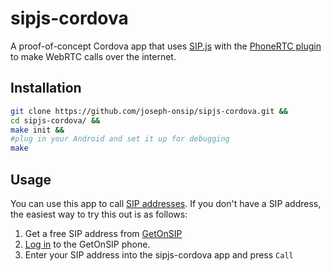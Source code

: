 sipjs-cordova
=============

A proof-of-concept Cordova app that uses [SIP.js](http://sipjs.com/) with the [PhoneRTC plugin](https://github.com/alongubkin/phonertc) to make WebRTC calls over the internet.

Installation
-

```bash
git clone https://github.com/joseph-onsip/sipjs-cordova.git &&
cd sipjs-cordova/ &&
make init &&
#plug in your Android and set it up for debugging
make
```

Usage
-

You can use this app to call [SIP addresses](https://en.wikipedia.org/wiki/SIP_address). If you don't have a SIP address, the easiest way to try this out is as follows:

1. Get a free SIP address from [GetOnSIP](https://www.getonsip.com)
2. [Log in](https://www.getonsip.com/webrtc/) to the GetOnSIP phone.
3. Enter your SIP address into the sipjs-cordova app and press `Call`
